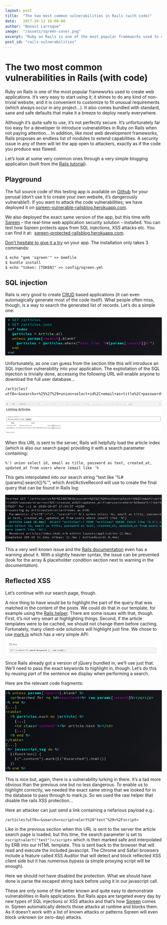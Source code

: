 ```yaml
---
layout: post
title:  "The two most common vulnerabilities in Rails (with code)"
date:   2017-10-13 16:00:00
author: "Benoit Larroque"
image:  "/assets/sqreen-cover.png"
excerpt: "Ruby on Rails is one of the most popular frameworks used to create web applications. Although it’s quite safe to use, it’s not perfectly secure."
post_id: "rails-vulnerabilities"
---
```


# The two most common vulnerabilities in Rails (with code)

Ruby on Rails is one of the most popular frameworks used to create web applications.
It’s very easy to start using it; it shines to do any kind of non-trivial website,
and it is convenient to customize to fit unusual requirements
(which always occur in any project…). It also comes bundled with standard,
sane and safe defaults that make it a breeze to deploy nearly everywhere.

Although it’s quite safe to use, it’s not perfectly secure.
It’s unfortunately far too easy for a developer to introduce vulnerabilities in
Ruby on Rails when not paying attention… In addition, like most web development frameworks,
Rails proposes an endless list of modules to extend capabilities.
A security issue in any of them will let the app open to attackers,
exactly as if the code you produce was flawed.

Let’s look at some very common ones through a very simple blogging application
(built from the [Rails tutorial](http://guides.rubyonrails.org/getting_started.html)).

## Playground

The full source code of this testing app is available on
[Github](https://github.com/sqreen/railsblog) for your perusal
(don’t use it to create your own website, it’s dangerously vulnerable!).
If you want to attack the code vulnerabilities; we have deployed it on
[sqreen-vulnerable-railsblog.herokuapp.com](https://sqreen-vulnerable-railsblog.herokuapp.com/).

We also deployed the exact same version of the app, but this time with
[Sqreen](https://www.sqreen.io/?utm_medium=social&utm_source=blog&utm_campaign=The%20two%20most%20common%20vulnerabilities%20in%20Rails)
– the real-time web application security solution – installed.
You can test how Sqreen protects apps from SQL injections, XSS attacks etc. You can find it at: 
[sqreen-protected-railsblog.herokuapp.com](https://sqreen-protected-railsblog.herokuapp.com).

[Don’t hesitate to give it a try](https://www.sqreen.io/?utm_medium=social&utm_source=blog&utm_campaign=The%20two%20most%20common%20vulnerabilities%20in%20Rails) on your app.
The installation only takes 3 commands:

```
$ echo "gem 'sqreen'" >> Gemfile
$ bundle install
$ echo "token: [TOKEN]" >> config/sqreen.yml
```

## SQL injection

Rails is very good to create [CRUD](https://en.wikipedia.org/wiki/Create,_read,_update_and_delete)
based applications (it can even automagically generate most of the code itself).
What people often miss, though, is a way to search the generated list of records.
Let’s do a simple one:

<img class="post-content__embedded-image" src="/assets/sqreen-article-code-01.png">
<div style="clear: both;"></div>

Unfortunately, as one can guess from the section title this will introduce
an SQL injection vulnerability into your application.
The exploitation of the SQL Injection is trivially done, accessing
the following URL will enable anyone to download the full user database…

```
/articles?utf8=✓&search=+%25%27%29+union+select+id%2C+email+as+title%2C+password+as+text%2C+created_at%2C+updated_at+from+users+where+%28email+like+%27%25
```

<img class="post-content__embedded-image" src="/assets/sqreen-article-code-02.png">
<div style="clear: both;"></div>

When this URL is sent to the server, Rails will helpfully load the article index
(which is also our search page) providing it with a search parameter containing:

```
%') union select id, email as title, password as text, created_at, updated_at from users where (email like '%
```

This gets interpolated into our search string "text like '%#{params[:search]}%'",
which Arel/ActiveRecord will use to create the final query that can be found in Rails log:

<img class="post-content__embedded-image" src="/assets/sqreen-article-code-03.png">
<div style="clear: both;"></div>

This a very well known issue and the
[Rails documentation](http://guides.rubyonrails.org/active_record_querying.html#pure-string-conditions)
even has a warning about it. With a slightly heavier syntax, the issue can be prevented
(look for the array & placeholder condition section next to warning in the documentation).

## Reflected XSS

Let’s continue with our search page, though.

A nice thing to have would be to highlight the part of the query that was matched in
the content of the posts. We could do that in our template, for example using the
[Rails helper](http://api.rubyonrails.org/classes/ActionView/Helpers/TextHelper.html#method-i-highlight).
There are some issues with that, though. First, it’s not very smart at highlighting things.
Second, if the article templates were to be cached, we should not change them before caching.
Fortunately, many client-side solutions will highlight just fine.
We chose to use [mark.js](https://markjs.io/) which has a very simple API:

<img class="post-content__embedded-image" src="/assets/sqreen-article-code-04.png">
<div style="clear: both;"></div>

Since Rails already got a version of jQuery bundled in, we’ll use just that.
We’ll need to pass the exact keywords to highlight in, though.
Let’s do this by reusing part of the sentence we display when performing a search.

Here are the relevant code fragments:

<img class="post-content__embedded-image" src="/assets/sqreen-article-code-05.png">
<div style="clear: both;"></div>

This is nice but, again, there is a vulnerability lurking in there.
It’s a tad more obvious than the previous one but no less dangerous.
To enable us to highlight correctly, we needed the exact same string
that we looked for in the database to pass through to mark.js.
So we used the raw helper that disable the rails XSS protection…

Here an attacker can just send a link containing a nefarious payload e.g.:

```
/articles?utf8=✓&search=<script>alert%28"test"%29<%2Fscript>
```

Like in the previous section when this URL is sent to the server the article search page is loaded,
but this time, the search parameter is set to `<script>alert("test")</script>`
which is then marked safe and interpolated by ERB into our HTML template.
This is sent back to the browser that will read and execute the included javascript.
The Chrome and Safari browsers include a feature called XSS Auditor that will detect and
block reflected XSS client side but it has numerous bypass (a simple proxying script will be enough).

Here we should not have disabled the protection. What we should have done is
parse the escaped string back before using it in our javascript call.

These are only some of the better known and quite easy to demonstrate vulnerabilities in Rails applications.
But Rails apps are targeted every day by new types of SQL injections or XSS attacks and that’s how
[Sqreen](https://www.sqreen.io/?utm_medium=social&utm_source=blog&utm_campaign=The%20two%20most%20common%20vulnerabilities%20in%20Rails)
comes in. Sqreen automatically detects those attacks at runtime and blocks them.
As it doesn’t work with a list of known attacks or patterns Sqreen will even block unknown (or zero-day) attacks.
